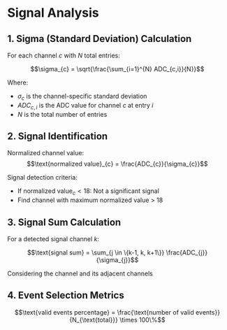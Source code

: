 # Signal Analysis

## 1. Sigma (Standard Deviation) Calculation

For each channel $c$ with $N$ total entries:

$$\sigma_{c} = \sqrt{\frac{\sum_{i=1}^{N} ADC_{c,i}}{N}}$$

Where:
- $\sigma_{c}$ is the channel-specific standard deviation
- $ADC_{c,i}$ is the ADC value for channel $c$ at entry $i$
- $N$ is the total number of entries

## 2. Signal Identification

Normalized channel value:
$$\text{normalized value}_{c} = \frac{ADC_{c}}{\sigma_{c}}$$

Signal detection criteria:
- If $\text{normalized value}_{c} < 18$: Not a significant signal
- Find channel with maximum normalized value > 18

## 3. Signal Sum Calculation

For a detected signal channel $k$:

$$\text{signal sum} = \sum_{j \in \{k-1, k, k+1\}} \frac{ADC_{j}}{\sigma_{j}}$$

Considering the channel and its adjacent channels

## 4. Event Selection Metrics

$$\text{valid events percentage} = \frac{\text{number of valid events}}{N_{\text{total}}} \times 100\%$$


